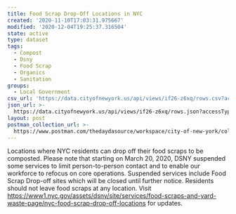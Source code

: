 ```yaml
---
title: Food Scrap Drop-Off Locations in NYC
created: '2020-11-10T17:03:31.975667'
modified: '2020-12-04T19:25:37.316504'
state: active
type: dataset
tags:
  - Compost
  - Dsny
  - Food Scrap
  - Organics
  - Sanitation
groups:
  - Local Government
csv_url: 'https://data.cityofnewyork.us/api/views/if26-z6xq/rows.csv?accessType=DOWNLOAD'
json_url: >-
  https://data.cityofnewyork.us/api/views/if26-z6xq/rows.json?accessType=DOWNLOAD
layout: post
postman_collection_url: >-
  https://www.postman.com/thedaydasource/workspace/city-of-new-york/collection/15909983-018c7e0a-c0af-47af-b852-70a04b117192
---
```

Locations where NYC residents can drop off their food scraps to be composted. Please note that starting on March 20, 2020, DSNY suspended some services to limit person-to-person contact and to enable our workforce to refocus on core operations. Suspended services include Food Scrap Drop-off sites which will be closed until further notice. Residents should not leave food scraps at any location. Visit https://www1.nyc.gov/assets/dsny/site/services/food-scraps-and-yard-waste-page/nyc-food-scrap-drop-off-locations for updates.
